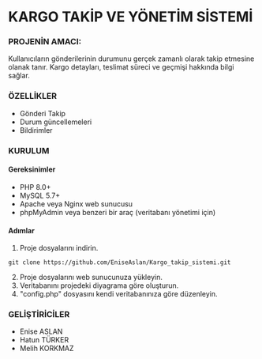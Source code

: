 # KARGO TAKİP VE YÖNETİM SİSTEMİ

### PROJENİN AMACI:
Kullanıcıların gönderilerinin durumunu gerçek zamanlı olarak takip etmesine olanak tanır. 
Kargo detayları, teslimat süreci ve geçmişi hakkında bilgi sağlar.

### ÖZELLİKLER
* Gönderi Takip
* Durum güncellemeleri
* Bildirimler

### KURULUM
#### Gereksinimler
* PHP 8.0+
* MySQL 5.7+
* Apache veya Nginx web sunucusu
* phpMyAdmin veya benzeri bir araç (veritabanı yönetimi için)

#### Adımlar
1. Proje dosyalarını indirin.
```
git clone https://github.com/EniseAslan/Kargo_takip_sistemi.git
```
2. Proje dosyalarını web sunucunuza yükleyin.
3. Veritabanını projedeki diyagrama göre oluşturun.
4. "config.php" dosyasını kendi veritabanınıza göre düzenleyin.

### GELİŞTİRİCİLER
* Enise ASLAN
* Hatun TÜRKER
* Melih KORKMAZ
